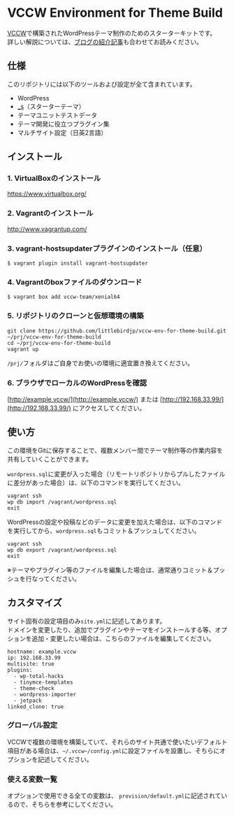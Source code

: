 # VCCW Environment for Theme Build

[VCCW](http://vccw.cc/)で構築されたWordPressテーマ制作のためのスターターキットです。  
詳しい解説については、[ブログの紹介記事](http://littlebird.mobi/2017/07/vccw_git2/)も合わせてお読みください。

## 仕様

このリポジトリには以下のツールおよび設定が全て含まれています。

- WordPress
- [_s](http://underscores.me/)（スターターテーマ）
- テーマユニットテストデータ
- テーマ開発に役立つプラグイン集
- マルチサイト設定（日英2言語）

## インストール

### 1. VirtualBoxのインストール

https://www.virtualbox.org/

### 2. Vagrantのインストール

http://www.vagrantup.com/

### 3. vagrant-hostsupdaterプラグインのインストール（任意）

```
$ vagrant plugin install vagrant-hostsupdater
```

### 4. Vagrantのboxファイルのダウンロード

```
$ vagrant box add vccw-team/xenial64
```

### 5. リポジトリのクローンと仮想環境の構築

```
git clone https://github.com/littlebirdjp/vccw-env-for-theme-build.git ~/prj/vccw-env-for-theme-build
cd ~/prj/vccw-env-for-theme-build
vagrant up
```

`/prj/`フォルダはご自身でお使いの環境に適宜置き換えてください。

### 6. ブラウザでローカルのWordPressを確認

[http://example.vccw/](http://example.vccw/) または [http://192.168.33.99/](http://192.168.33.99/) にアクセスしてください。

## 使い方

この環境をGitに保存することで、複数メンバー間でテーマ制作等の作業内容を共有していくことができます。

`wordpress.sql`に変更が入った場合（リモートリポジトリからプルしたファイルに差分があった場合）は、以下のコマンドを実行してください。

```
vagrant ssh
wp db import /vagrant/wordpress.sql
exit
```

WordPressの設定や投稿などのデータに変更を加えた場合は、以下のコマンドを実行してから、`wordpress.sql`もコミット＆プッシュしてください。

```
vagrant ssh
wp db export /vagrant/wordpress.sql
exit
```

※テーマやプラグイン等のファイルを編集した場合は、通常通りコミット＆プッシュを行なってください。

## カスタマイズ

サイト固有の設定項目のみ`site.yml`に記述してあります。  
ドメインを変更したり、追加でプラグインやテーマをインストールする等、オプションを追加・変更したい場合は、こちらのファイルを編集してください。

```
hostname: example.vccw
ip: 192.168.33.99
multisite: true
plugins:
  - wp-total-hacks
  - tinymce-templates
  - theme-check
  - wordpress-importer
  - jetpack
linked_clone: true
```

### グローバル設定

VCCWで複数の環境を構築していて、それらのサイト共通で使いたいデフォルト項目がある場合は、`~/.vccw~/config.yml`に設定ファイルを設置し、そちらにオプションを記述してください。

### 使える変数一覧

オプションで使用できる全ての変数は、 `provision/default.yml`に記述されているので、そちらを参考にしてください。
